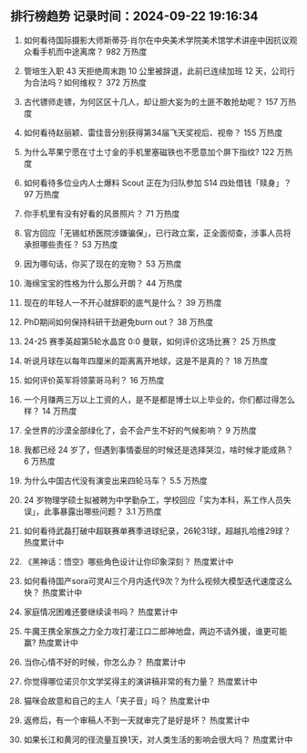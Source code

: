 
## 排行榜趋势 记录时间：2024-09-22 19:16:34
  
  1. 如何看待国际摄影大师斯蒂芬·肖尔在中央美术学院美术馆学术讲座中因抗议观众看手机而中途离席？ 982 万热度
    
  2. 管培生入职 43 天拒绝周末跑 10 公里被辞退，此前已连续加班 12 天，公司行为合法吗？如何维权？ 372 万热度
    
  3. 古代镖师走镖，为何区区十几人，却让胆大妄为的土匪不敢抢劫呢？ 157 万热度
    
  4. 如何看待赵丽颖、雷佳音分别获得第34届飞天奖视后、视帝？ 155 万热度
    
  5. 为什么苹果宁愿在寸土寸金的手机里塞磁铁也不愿意加个屏下指纹​​​? 122 万热度
    
  6. 如何看待多位业内人士爆料 Scout 正在为归队参加 S14 四处借钱「赎身」？ 97 万热度
    
  7. 你手机里有没有好看的风景照片？ 71 万热度
    
  8. 官方回应「无锡虹桥医院涉嫌骗保」，已行政立案，正全面彻查，涉事人员将承担哪些责任？ 53 万热度
    
  9. 因为哪句话，你买了现在的宠物？ 53 万热度
    
  10. 海绵宝宝的性格为什么那么开朗？ 44 万热度
    
  11. 现在的年轻人一不开心就辞职的底气是什么？ 39 万热度
    
  12. PhD期间如何保持科研干劲避免burn out？ 38 万热度
    
  13. 24-25 赛季英超第5轮水晶宫 0:0 曼联，如何评价这场比赛？ 25 万热度
    
  14. 听说月球在以每年四厘米的距离离开地球，这是不是真的？ 18 万热度
    
  15. 如何评价英军将领蒙哥马利？ 16 万热度
    
  16. 一个月赚两三万以上工资的人，是不是都是博士以上毕业的，你们都过得怎么样？ 14 万热度
    
  17. 全世界的沙漠全部绿化了，会不会产生不好的气候影响？ 9 万热度
    
  18. 我都已经 24 岁了，但遇到事情委屈的时候还是选择哭泣，啥时候才能成熟？ 6 万热度
    
  19. 为什么中国古代没有演变出来四轮马车？ 5.5 万热度
    
  20. 24 岁物理学硕士拟被聘为中学勤杂工，学校回应「实为本科，系工作人员失误」，此事暴露出哪些问题？ 3.1 万热度
    
  21. 如何看待武磊打破中超联赛单赛季进球纪录，26轮31球，超越扎哈维29球？ 热度累计中
    
  22. 《黑神话：悟空》哪些角色设计让你印象深刻？ 热度累计中
    
  23. 如何看待国产sora可灵AI三个月内迭代9次？为什么视频大模型迭代速度这么快？ 热度累计中
    
  24. 家庭情况困难还要继续读书吗？ 热度累计中
    
  25. 牛魔王携全家族之力全力攻打灌江口二郎神地盘，两边不请外援，谁更可能赢? 热度累计中
    
  26. 当你心情不好的时候，你怎么办？ 热度累计中
    
  27. 你觉得哪位诺贝尔文学奖得主的演讲稿非常的有力量？ 热度累计中
    
  28. 猫咪会故意和自己的主人「夹子音」吗？ 热度累计中
    
  29. 返修后，有一个审稿人不到一天就审完了是好是坏？ 热度累计中
    
  30. 如果长江和黄河的径流量互换1天，对人类生活的影响会很大吗？ 热度累计中
    